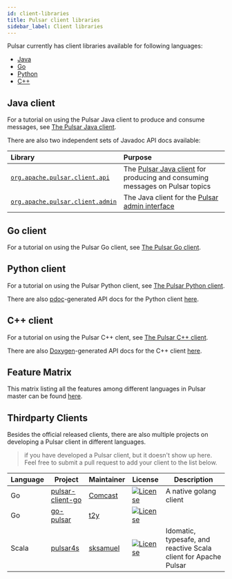 ```yaml
---
id: client-libraries
title: Pulsar client libraries
sidebar_label: Client libraries
---
```


Pulsar currently has client libraries available for following languages:

* [Java](#java-client)
* [Go](#go-client)
* [Python](#python-client)
* [C++](#c-client)

## Java client

For a tutorial on using the Pulsar Java client to produce and consume messages, see [The Pulsar Java client](client-libraries-java.md).

There are also two independent sets of Javadoc API docs available:

Library | Purpose
:-------|:-------
[`org.apache.pulsar.client.api`](/api/client) | The [Pulsar Java client](client-libraries-java.md) for producing and consuming messages on Pulsar topics
[`org.apache.pulsar.client.admin`](/api/admin) | The Java client for the [Pulsar admin interface](admin-api-overview.md)


## Go client

For a tutorial on using the Pulsar Go client, see [The Pulsar Go client](client-libraries-go.md).


## Python client

For a tutorial on using the Pulsar Python client, see [The Pulsar Python client](client-libraries-python.md).

There are also [pdoc](https://github.com/BurntSushi/pdoc)-generated API docs for the Python client [here](/api/python).

## C++ client

For a tutorial on using the Pulsar C++ clent, see [The Pulsar C++ client](client-libraries-cpp.md).

There are also [Doxygen](http://www.stack.nl/~dimitri/doxygen/)-generated API docs for the C++ client [here](/api/cpp).

## Feature Matrix

This matrix listing all the features among different languages in Pulsar master can be found [here](https://github.com/apache/pulsar/wiki/Client-Features-Matrix).

## Thirdparty Clients

Besides the official released clients, there are also multiple projects on developing a Pulsar client in different languages.

> if you have developed a Pulsar client, but it doesn't show up here. Feel free to submit a pull request to add your client to the list below.

| Language | Project | Maintainer | License | Description |
|----------|---------|------------|---------|-------------|
| Go | [pulsar-client-go](https://github.com/Comcast/pulsar-client-go) | [Comcast](https://github.com/Comcast) | [![License](https://img.shields.io/badge/License-Apache%202.0-blue.svg)](https://opensource.org/licenses/Apache-2.0) | A native golang client |
| Go | [go-pulsar](https://github.com/t2y/go-pulsar) | [t2y](https://github.com/t2y) | [![License](https://img.shields.io/badge/License-Apache%202.0-blue.svg)](https://opensource.org/licenses/Apache-2.0) | |
| Scala | [pulsar4s](https://github.com/sksamuel/pulsar4s) | [sksamuel](https://github.com/sksamuel) | [![License](https://img.shields.io/badge/License-Apache%202.0-blue.svg)](https://opensource.org/licenses/Apache-2.0) | Idomatic, typesafe, and reactive Scala client for Apache Pulsar |
